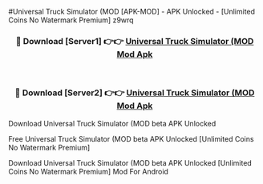 #Universal Truck Simulator (MOD [APK-MOD] - APK Unlocked - [Unlimited Coins No Watermark Premium] z9wrq



<div align="center">

<h3>🔴 Download [Server1] 👉👉 <a href="https://momento.my/?title=Universal_Truck_Simulator_(MOD">Universal Truck Simulator (MOD Mod Apk</a></h3><br>

<h3>🔴 Download [Server2] 👉👉 <a href="https://momento.my/?title=Universal_Truck_Simulator_(MOD">Universal Truck Simulator (MOD Mod Apk</a></h3>
</div>



Download Universal Truck Simulator (MOD beta APK Unlocked

Free Universal Truck Simulator (MOD beta APK Unlocked [Unlimited Coins No Watermark Premium]

Download Universal Truck Simulator (MOD beta APK Unlocked [Unlimited Coins No Watermark Premium] Mod For Android
